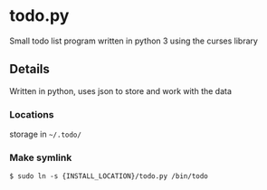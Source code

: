# todo.py

Small todo list program written in python 3 using the curses library

## Details

Written in python, uses json to store and work with the data

### Locations

storage in `~/.todo/`

### Make symlink

`$ sudo ln -s {INSTALL_LOCATION}/todo.py /bin/todo`
